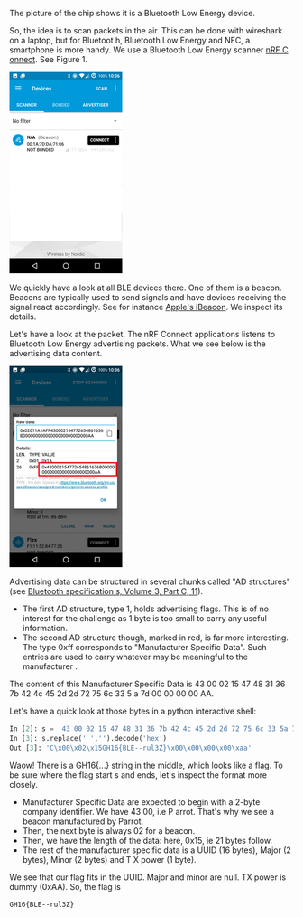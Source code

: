 The picture of the chip shows it is a Bluetooth Low Energy device.

So, the idea is to scan packets in the air. This can be done with wireshark on a laptop, but for Bluetoot
h, Bluetooth Low Energy and NFC, a smartphone is more handy. We use a Bluetooth Low Energy scanner [nRF C
onnect](https://play.google.com/store/apps/details?id=no.nordicsemi.android.mcp&hl=en). See Figure 1.

![Scanning BLE devices](./beacon-view.png "Scanning BLE devices")

We quickly have a look at all BLE devices there. One of them is a beacon. Beacons are typically used to send signals and have devices receiving the signal react accordingly. See for instance [Apple's iBeacon](https://en.wikipedia.org/wiki/IBeacon).
We inspect its details.


Let's have a look at the packet. The nRF Connect applications listens to Bluetooth Low Energy advertising  packets. What we see below is the advertising data content.

![Advertising data](./beacon-packet.png "Advertising data")

Advertising data can be structured in several chunks called "AD structures" (see [Bluetooth specification
s, Volume 3, Part C, 11](https://www.bluetooth.org/docman/handlers/downloaddoc.ashx?doc_id=229737)). 

- The first AD structure, type 1, holds advertising flags. This is of no interest for the challenge as 1 byte is too small to carry any useful information. 
- The second AD structure though, marked in red, is far more interesting. The type 0xff corresponds to "Manufacturer Specific Data". Such entries are used to carry whatever may be meaningful to the manufacturer
.

The content of this Manufacturer Specific Data is 43 00 02 15 47 48 31 36 7b 42 4c 45 2d 2d 72 75 6c 33 5
a 7d 00 00 00 00 AA.

Let's have a quick look at those bytes in a python interactive shell:

```python
In [2]: s = '43 00 02 15 47 48 31 36 7b 42 4c 45 2d 2d 72 75 6c 33 5a 7d 00 00 00 00 AA'
In [3]: s.replace(' ','').decode('hex')
Out [3]: 'C\x00\x02\x15GH16{BLE--rul3Z}\x00\x00\x00\x00\xaa'
```

Waow! There is a GH16{...} string in the middle, which looks like a flag. To be sure where the flag start s and ends, let's inspect the format more closely.

- Manufacturer Specific Data are expected to begin with a 2-byte company identifier. We have 43 00, i.e P
arrot. That's why we see a beacon manufactured by Parrot.
- Then, the next byte is always 02 for a beacon.
- Then, we have the length of the data: here, 0x15, ie 21 bytes follow.
- The rest of the manufacturer specific data is a UUID (16 bytes), Major (2 bytes), Minor (2 bytes) and T
X power (1 byte).

We see that our flag fits in the UUID. Major and minor are null. TX power is dummy (0xAA).
So, the flag is 
```
GH16{BLE--rul3Z}
```


